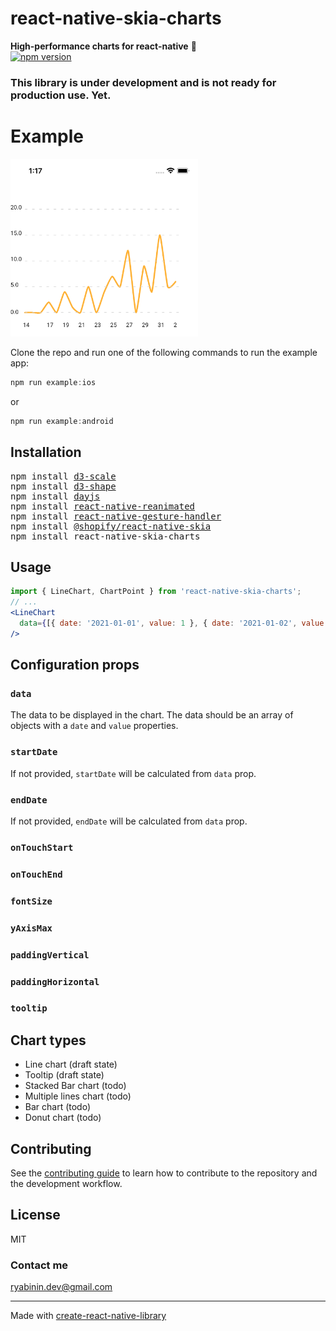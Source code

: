 # react-native-skia-charts

**High-performance charts for react-native** 🚀  
[![npm version](https://img.shields.io/npm/v/react-native-skia-charts.svg?style=flat)](https://www.npmjs.com/package/react-native-skia-charts)

### This library is under development and is not ready for production use. Yet.

# Example

<img src="src/assets/line-chart-example.png" width="300" />

Clone the repo and run one of the following commands to run the example app:

```js
npm run example:ios
```

or

```js
npm run example:android
```

## Installation

<pre>
npm install <a href="https://github.com/d3/d3-scale">d3-scale</a>
npm install <a href="https://github.com/d3/d3-shape">d3-shape</a>
npm install <a href="https://github.com/iamkun/dayjs">dayjs</a>
npm install <a href="https://github.com/software-mansion/react-native-reanimated">react-native-reanimated</a>
npm install <a href="https://github.com/software-mansion/react-native-gesture-handler">react-native-gesture-handler</a>
npm install <a href="https://github.com/Shopify/react-native-skia">@shopify/react-native-skia</a>
npm install react-native-skia-charts
</pre>

## Usage

```jsx
import { LineChart, ChartPoint } from 'react-native-skia-charts';
// ...
<LineChart
  data={[{ date: '2021-01-01', value: 1 }, { date: '2021-01-02', value: 2 }, ... ]}
/>
```

## Configuration props

### `data`
The data to be displayed in the chart. The data should be an array of objects with a `date` and `value` properties.

### `startDate`

If not provided, `startDate` will be calculated from `data` prop.

### `endDate`

If not provided, `endDate` will be calculated from `data` prop.

### `onTouchStart`
### `onTouchEnd`
### `fontSize`
### `yAxisMax`
### `paddingVertical`
### `paddingHorizontal`
### `tooltip`

## Chart types

- Line chart (draft state)
- Tooltip (draft state)
- Stacked Bar chart (todo)
- Multiple lines chart (todo)
- Bar chart (todo)
- Donut chart (todo)

## Contributing

See the [contributing guide](CONTRIBUTING.md) to learn how to contribute to the repository and the development workflow.

## License

MIT

### Contact me

ryabinin.dev@gmail.com

---

Made with [create-react-native-library](https://github.com/callstack/react-native-builder-bob)
